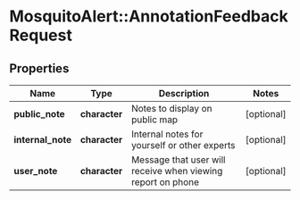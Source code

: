 # MosquitoAlert::AnnotationFeedbackRequest


## Properties
Name | Type | Description | Notes
------------ | ------------- | ------------- | -------------
**public_note** | **character** | Notes to display on public map | [optional] 
**internal_note** | **character** | Internal notes for yourself or other experts | [optional] 
**user_note** | **character** | Message that user will receive when viewing report on phone | [optional] 


